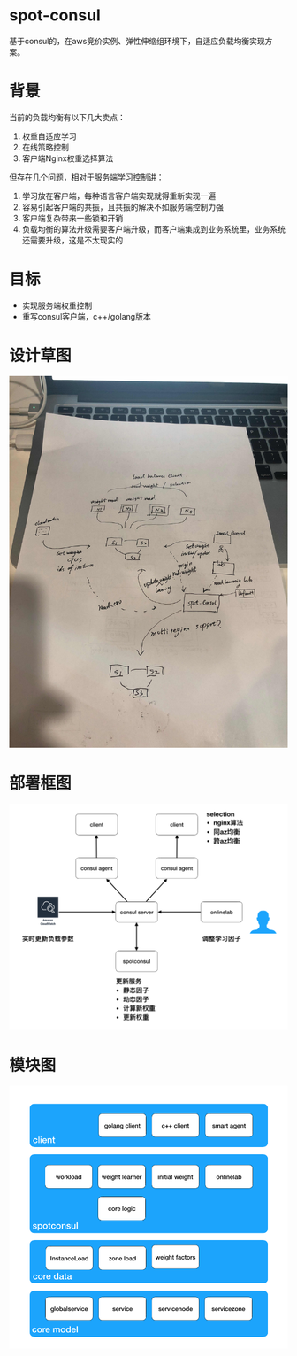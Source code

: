 # spot-consul
基于consul的，在aws竞价实例、弹性伸缩组环境下，自适应负载均衡实现方案。

# 背景
当前的负载均衡有以下几大卖点：
1. 权重自适应学习
2. 在线策略控制
3. 客户端Nginx权重选择算法

但存在几个问题，相对于服务端学习控制讲：
1. 学习放在客户端，每种语言客户端实现就得重新实现一遍
2. 容易引起客户端的共振，且共振的解决不如服务端控制力强
3. 客户端复杂带来一些锁和开销
4. 负载均衡的算法升级需要客户端升级，而客户端集成到业务系统里，业务系统还需要升级，这是不太现实的

# 目标
* 实现服务端权重控制
* 重写consul客户端，c++/golang版本

# 设计草图
![spot-consul-design](assets/spot-consul-design-v1.JPG)

# 部署框图
![detail_design](assets/detail_design1.png)

# 模块图
![detail_design](assets/detail_design2.png)